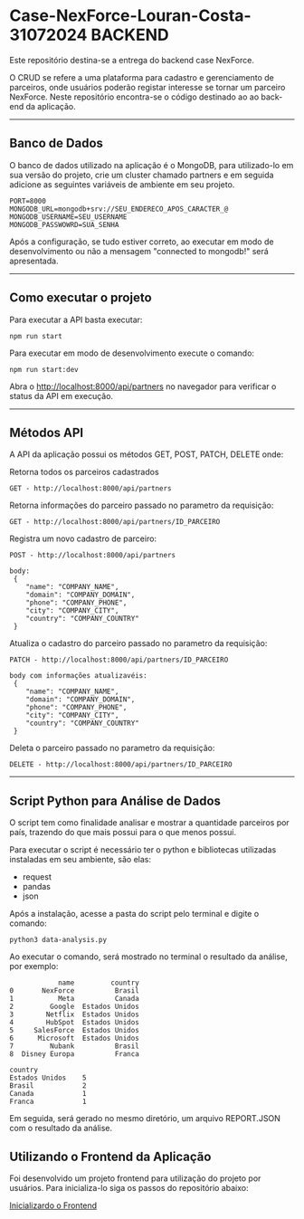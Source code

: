 # Case-NexForce-Louran-Costa-31072024 BACKEND

Este repositório destina-se a entrega do backend case NexForce.

O CRUD se refere a uma plataforma para cadastro e gerenciamento de parceiros, onde usuários poderão registar interesse se tornar um parceiro NexForce. Neste repositório encontra-se o código destinado ao ao back-end da aplicação.

---

## Banco de Dados

O banco de dados utilizado na aplicação é o MongoDB, para utilizado-lo em sua versão do projeto, crie um cluster chamado partners e em seguida adicione as seguintes variáveis de ambiente em seu projeto.

```
PORT=8000
MONGODB_URL=mongodb+srv://SEU_ENDERECO_APOS_CARACTER_@
MONGODB_USERNAME=SEU_USERNAME
MONGODB_PASSWOWRD=SUA_SENHA
```

Após a configuração, se tudo estiver correto, ao executar em modo de desenvolvimento ou não a mensagem "connected to mongodb!" será apresentada.

---

## Como executar o projeto

Para executar a API basta executar:

```
npm run start
```

Para executar em modo de desenvolvimento execute o comando:

```
npm run start:dev
```

Abra o [http://localhost:8000/api/partners](http://localhost:8000/api/partners) no navegador para verificar o status da API em execução.

---
## Métodos API
A API da aplicação possui os métodos GET, POST, PATCH, DELETE onde:

Retorna todos os parceiros cadastrados
```
GET - http://localhost:8000/api/partners
```
Retorna informações do parceiro passado no parametro da requisição:
```
GET - http://localhost:8000/api/partners/ID_PARCEIRO
```

Registra um novo cadastro de parceiro:
```
POST - http://localhost:8000/api/partners

body:
 {
    "name": "COMPANY_NAME",
    "domain": "COMPANY_DOMAIN",
    "phone": "COMPANY_PHONE",
    "city": "COMPANY_CITY",
    "country": "COMPANY_COUNTRY"
 }

```
Atualiza o cadastro do parceiro passado no parametro da requisição:
```
PATCH - http://localhost:8000/api/partners/ID_PARCEIRO

body com informações atualizavéis:
 {
    "name": "COMPANY_NAME",
    "domain": "COMPANY_DOMAIN",
    "phone": "COMPANY_PHONE",
    "city": "COMPANY_CITY",
    "country": "COMPANY_COUNTRY"
 }

```
Deleta o parceiro passado no parametro da requisição:
```
DELETE - http://localhost:8000/api/partners/ID_PARCEIRO
```

---

## Script Python para Análise de Dados

O script tem como finalidade analisar e mostrar a quantidade parceiros por país, trazendo do que mais possui para o que menos possui.

Para executar o script é necessário ter o python e bibliotecas utilizadas instaladas em seu ambiente, são elas:
- request
- pandas
- json

Após a instalação, acesse a pasta do script pelo terminal e digite o comando:

```
python3 data-analysis.py
```

Ao executar o comando, será mostrado no terminal o resultado da análise, por exemplo:

```
            name         country
0       NexForce          Brasil
1           Meta          Canada
2         Google  Estados Unidos
3        Netflix  Estados Unidos
4        HubSpot  Estados Unidos
5     SalesForce  Estados Unidos
6      Microsoft  Estados Unidos
7         Nubank          Brasil
8  Disney Europa          Franca

country
Estados Unidos    5
Brasil            2
Canada            1
Franca            1

```

Em seguida, será gerado no mesmo diretório, um arquivo REPORT.JSON com o resultado da análise.

## Utilizando o Frontend da Aplicação

Foi desenvolvido um projeto frontend para utilização do projeto por usuários. Para inicializa-lo siga os passos do repositório abaixo:

[Inicializardo o Frontend](https://github.com/lourancosta/case-nexforce-louran-costa-31072024-FRONTEND)
